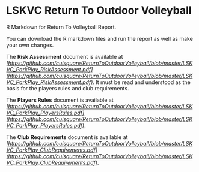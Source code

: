 # LSKVC Return To Outdoor Volleyball 

R Markdown for Return To Volleyball Report. 

You can download the R markdown files and run the report as well as make your own changes. 

The **Risk Assessment** document is available at  *[https://github.com/cuisquare/ReturnToOutdoorVolleyball/blob/master/LSKVC_ParkPlay_RiskAssessment.pdf](https://github.com/cuisquare/ReturnToOutdoorVolleyball/blob/master/LSKVC_ParkPlay_RiskAssessment.pdf)*. It must be read and understood as the basis for the players rules and club requirements.

The **Players Rules** document is available at *[https://github.com/cuisquare/ReturnToOutdoorVolleyball/blob/master/LSKVC_ParkPlay_PlayersRules.pdf](https://github.com/cuisquare/ReturnToOutdoorVolleyball/blob/master/LSKVC_ParkPlay_PlayersRules.pdf)*.

The **Club Requirements** document is available at  *[https://github.com/cuisquare/ReturnToOutdoorVolleyball/blob/master/LSKVC_ParkPlay_ClubRequirements.pdf](https://github.com/cuisquare/ReturnToOutdoorVolleyball/blob/master/LSKVC_ParkPlay_ClubRequirements.pdf)*.

